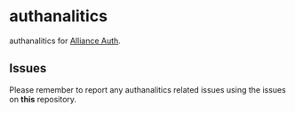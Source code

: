 # authanalitics

authanalitics for [Alliance Auth](https://gitlab.com/allianceauth/allianceauth).

## Issues

Please remember to report any authanalitics related issues using the issues on **this** repository.
